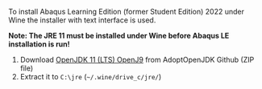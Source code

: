To install Abaqus Learning Edition (former Student Edition) 2022 under Wine the installer with text interface is used.

**Note: The JRE 11 must be installed under Wine before Abaqus LE installation is run!**

1. Download [OpenJDK 11 (LTS) OpenJ9](https://github.com/AdoptOpenJDK/semeru11-binaries/releases/download/jdk-11.0.15%2B10_openj9-0.32.0/ibm-semeru-open-jre_x64_windows_11.0.15_10_openj9-0.32.0.zip) from AdoptOpenJDK Github (ZIP file)
2. Extract it to `C:\jre` (`~/.wine/drive_c/jre/`)
